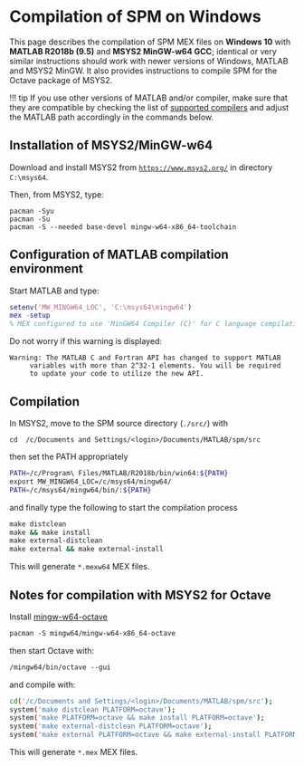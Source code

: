 # Compilation of SPM on Windows

This page describes the compilation of SPM MEX files on **Windows 10**
with **MATLAB R2018b (9.5)** and **MSYS2 MinGW-w64 GCC**; identical or very similar instructions should work with newer versions of Windows, MATLAB and MSYS2 MinGW. It also provides instructions to compile SPM for the Octave package of MSYS2.

!!! tip
    If you use other versions of MATLAB and/or compiler, make sure that they are compatible by checking the list of [supported compilers](https://www.mathworks.com/support/requirements/previous-releases.html) and adjust the MATLAB path accordingly in the commands below.

## Installation of MSYS2/MinGW-w64

Download and install MSYS2 from [`https://www.msys2.org/`](https://www.msys2.org/) in directory `C:\msys64`.

Then, from MSYS2, type:

```
pacman -Syu
pacman -Su  
pacman -S --needed base-devel mingw-w64-x86_64-toolchain
```

## Configuration of MATLAB compilation environment

Start MATLAB and type:

```matlab
setenv('MW_MINGW64_LOC', 'C:\msys64\mingw64')
mex -setup
% MEX configured to use 'MinGW64 Compiler (C)' for C language compilation.
```

Do not worry if this warning is displayed:

```
Warning: The MATLAB C and Fortran API has changed to support MATLAB
	 variables with more than 2^32-1 elements. You will be required
	 to update your code to utilize the new API.
```

## Compilation

In MSYS2, move to the SPM source directory (`./src/`) with

```
cd  /c/Documents and Settings/<login>/Documents/MATLAB/spm/src
```

then set the PATH appropriately

```bash
PATH=/c/Program\ Files/MATLAB/R2018b/bin/win64:${PATH} 
export MW_MINGW64_LOC=/c/msys64/mingw64/
PATH=/c/msys64/mingw64/bin/:${PATH}
```

and finally type the following to start the compilation process

```bash
make distclean
make && make install
make external-distclean
make external && make external-install
```

This will generate `*.mexw64` MEX files.

## Notes for compilation with MSYS2 for Octave

Install
[mingw-w64-octave](https://packages.msys2.org/base/mingw-w64-octave)

```bash
pacman -S mingw64/mingw-w64-x86_64-octave
```

then start Octave with:

```bash
/mingw64/bin/octave --gui
```

and compile with:

```bash
cd('/c/Documents and Settings/<login>/Documents/MATLAB/spm/src');
system('make distclean PLATFORM=octave');
system('make PLATFORM=octave && make install PLATFORM=octave');
system('make external-distclean PLATFORM=octave');
system('make external PLATFORM=octave && make external-install PLATFORM=octave');
```

This will generate `*.mex` MEX files.

